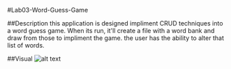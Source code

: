 #Lab03-Word-Guess-Game

##Description
this application is designed impliment CRUD techniques into a word guess game. When its run, it'll create a file with a word bank and draw from those to impliment the game. the user has the ability to alter that list of words. 

##Visual
![alt text](WordGuessGame2/)

